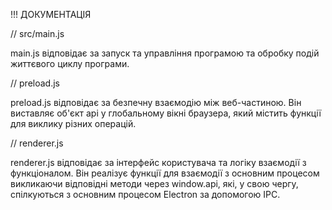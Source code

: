 !!! ДОКУМЕНТАЦІЯ

// src/main.js

main.js відповідає за запуск та управління програмою та обробку подій життєвого циклу програми.

// preload.js

preload.js відповідає за безпечну взаємодію між веб-частиною.
Він виставляє об'єкт api у глобальному вікні браузера, який містить функції для виклику різних операцій.

// renderer.js

renderer.js відповідає за інтерфейс користувача та логіку взаємодії з функціоналом.
Він реалізує функції для взаємодії з основним процесом викликаючи відповідні методи 
через window.api, які, у свою чергу, спілкуються з основним процесом Electron за допомогою IPC.

